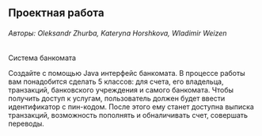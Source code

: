 <h2>Проектная работа</h2>
<h6>Авторы: Oleksandr Zhurba, Kateryna Horshkova, Wladimir Weizen</h6>

Система банкомата

Создайте с помощью Java интерфейс банкомата. В процессе работы вам понадобится сделать 5 классов: 
для счета, его владельца, транзакций, банковского учреждения и самого банкомата. Чтобы получить 
доступ к услугам, пользователь должен будет ввести идентификатор с пин-кодом. После этого ему станет
доступна выписка транзакций, возможность пополнять и обналичивать счет, совершать переводы.